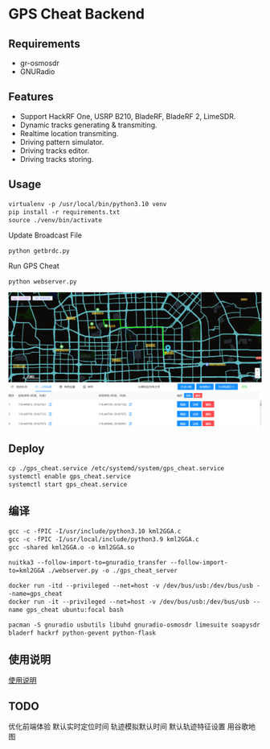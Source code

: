 # GPS Cheat Backend

## Requirements

- gr-osmosdr
- GNURadio

## Features

- Support HackRF One, USRP B210, BladeRF, BladeRF 2, LimeSDR.
- Dynamic tracks generating & transmiting.
- Realtime location transmiting.
- Driving pattern simulator.
- Driving tracks editor.
- Driving tracks storing.

## Usage

```
virtualenv -p /usr/local/bin/python3.10 venv
pip install -r requirements.txt
source ./venv/bin/activate
```

Update Broadcast File

```
python getbrdc.py
```

Run GPS Cheat

```
python webserver.py
```

![](screenshot.png)

## Deploy

```shell
cp ./gps_cheat.service /etc/systemd/system/gps_cheat.service
systemctl enable gps_cheat.service
systemctl start gps_cheat.service
```

## 编译

```
gcc -c -fPIC -I/usr/include/python3.10 kml2GGA.c
gcc -c -fPIC -I/usr/local/include/python3.9 kml2GGA.c
gcc -shared kml2GGA.o -o kml2GGA.so
```

```
nuitka3 --follow-import-to=gnuradio_transfer --follow-import-to=kml2GGA ./webserver.py -o ./gps_cheat_server
```

```
docker run -itd --privileged --net=host -v /dev/bus/usb:/dev/bus/usb --name=gps_cheat
docker run -it --privileged --net=host -v /dev/bus/usb:/dev/bus/usb --name gps_cheat ubuntu:focal bash
```

```
pacman -S gnuradio usbutils libuhd gnuradio-osmosdr limesuite soapysdr bladerf hackrf python-gevent python-flask
```

## 使用说明

[使用说明](./usage/USAGE.md)

## TODO

优化前端体验
默认实时定位时间
轨迹模拟默认时间
默认轨迹特征设置
用谷歌地图